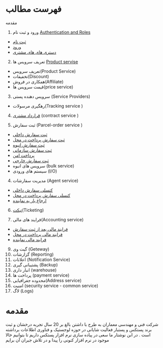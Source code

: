 # فهرست مطالب

 مقدمه

1. ورود و ثبت نام [Authentication and Roles](2-Authentication-and-Roles/AuthenticationAndRole.md)

- [ثبت نام](#ثبت-نام)
- [ورود](#-ورود)
- [دستری های های مشتری](#دسترسی-cod)

2. تعریف سرویس ها [Product servise](2-Product-service/../2-Product-servise/ProductServise.md)

- تعریف سرویس(Product Service)
- تخفیفات(Discount)
- همکاری در فروش(Affiliate)
- قیمت سرویس ها(price service)

3. سرویس دهنده پستی (Service Providers)
  
- رهگیری مرسولات(Tracking service )

4. [قرارداد مشتری](#قرارداد-های-مشتری) (contract service )

5. ثبت سفارش (Parcel-order service )

- [ثبت سفارش داخلی](#ثبت-سفارش-داخلی)
- [ثبت سفارش پرداخت در محل](#ثبت-سفارش-cod)
- [ثبت سفارش انبوه](#ثبت-سفارش-انبوه)
- [ثبت سفارش سازمانی](#ثبت-سفارش-سازمانی)
- [پرداخت امن](#پرداخت-امن)
- [ثبت سفارش خارجی](#ثبت-سفارش-خارجی)
- سرویس های انبوه (bulk service)
- سیستم های ورودی (I/O)

4. مدیریت سفارشات (Agent service)

- [کنسلی سفارش داخلی](#کنسلی-سفارش-داخلی)
- [کنسلی سفارش پرداخت در محل](#کنسلی-سفارش-cod)
- [ارجاع بار به نماینده](#پروسه-ارجاع-بار-به-نماینده-و-جمع-آوری-بار)

6. [تیکت](#تیکت)(Ticketing)

8. فرایند های مالی(Accounting service)

- [فرایند مالی بعد از ثبت سفارش](#فرایند-مالی-بعد-از-ثبت-سفارش)
- [فرایند مالی پرداخت در محل](#فرایند-مالی-cod)
- [فرایند مالی نماینده](#فرایند-مالی-نماینده-ها)

9. گیت وی (Geteway)
10. گزارشات (Reporting)
11. اعلانات (Notification Service)
12. پشتیبانی گیری (Backup)
13. انبار داری (warehouse)
14. پرداخت ها (payment service)
15. محدوده جغرافیایی(Address service)
16. امنیت (security service - common service)
17. لاگ (Logs)

# مقدمه

 شرکت فنی و مهندسی معماران به طرح با داشتن بالغ بر 20 سال تجربه درخشان و ثبت برند پستکس و پستبار فعالیت شایانی در حوزه لوجستیک و فناوری اطلاعات برداشته است . در ابن نوشتار ما سعی در پیاده سازی نرم افزار پستکس داریم تا بتوانیم خالا موجود در نرم افزار کنونی را پیدا و در تلاش جبران آن برایم
